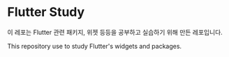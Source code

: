 # Flutter Study

이 레포는 Flutter 관련 패키지, 위젯 등등을 공부하고 실습하기 위해 만든 레포입니다.

This repository use to study Flutter's widgets and packages.
